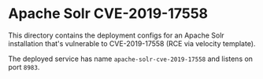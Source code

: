 # Apache Solr CVE-2019-17558

This directory contains the deployment configs for an Apache Solr installation
that's vulnerable to CVE-2019-17558 (RCE via velocity template).

The deployed service has name `apache-solr-cve-2019-17558` and listens on port
`8983`.
